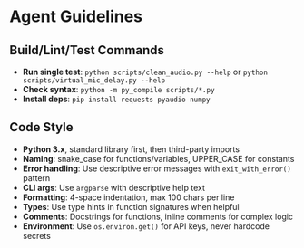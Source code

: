 # Agent Guidelines

## Build/Lint/Test Commands
- **Run single test**: `python scripts/clean_audio.py --help` or `python scripts/virtual_mic_delay.py --help`
- **Check syntax**: `python -m py_compile scripts/*.py`
- **Install deps**: `pip install requests pyaudio numpy`

## Code Style
- **Python 3.x**, standard library first, then third-party imports
- **Naming**: snake_case for functions/variables, UPPER_CASE for constants
- **Error handling**: Use descriptive error messages with `exit_with_error()` pattern
- **CLI args**: Use `argparse` with descriptive help text
- **Formatting**: 4-space indentation, max 100 chars per line
- **Types**: Use type hints in function signatures when helpful
- **Comments**: Docstrings for functions, inline comments for complex logic
- **Environment**: Use `os.environ.get()` for API keys, never hardcode secrets